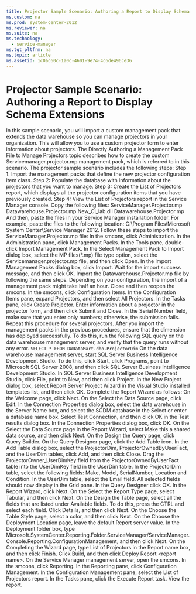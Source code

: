 ```yaml
---
title: Projector Sample Scenario: Authoring a Report to Display Schema Extensions
ms.custom: na
ms.prod: system-center-2012
ms.reviewer: na
ms.suite: na
ms.technology: 
  - service-manager
ms.tgt_pltfrm: na
ms.topic: article
ms.assetid: 1c0ac60c-1a0c-4601-9e74-4c6de496ce36
---
```

# Projector Sample Scenario: Authoring a Report to Display Schema Extensions
<?xml version="1.0" encoding="utf-8"?>
<developerHowToDocument xmlns="http://ddue.schemas.microsoft.com/authoring/2003/5" xmlns:xlink="http://www.w3.org/1999/xlink" xmlns:xsi="http://www.w3.org/2001/XMLSchema-instance" xsi:schemaLocation="http://ddue.schemas.microsoft.com/authoring/2003/5 http://clixdevr3.blob.core.windows.net/ddueschema/developer.xsd">
  <introduction>
    <para>In this sample scenario, you will import a custom management pack that extends the data warehouse so you can manage projectors in your organization. This will allow you to use a custom projector form to enter information about projectors.</para>
    <para>The <link xlink:href="6438afdd-c997-4b64-9961-2abc0cac9e9b">Directly Authoring a Management Pack File to Manage Projectors</link> topic describes how to create the custom Servicemanager.projector.mp management pack, which is referred to in this scenario.</para>
    <para>The projector sample scenario includes the following steps:</para>
    <list class="nobullet">
      <listItem>
        <para>Step 1: Import the management packs that define the new projector configuration item class.</para>
      </listItem>
      <listItem>
        <para>Step 2: Populate the database with information about the projectors that you want to manage.</para>
      </listItem>
      <listItem>
        <para>Step 3: Create the List of Projectors report, which displays all the projector configuration items that you have previously created.</para>
      </listItem>
      <listItem>
        <para>Step 4: View the List of Projectors report in the Service Manager console.</para>
      </listItem>
    </list>
  </introduction>
  <procedure>
    <title>
      <?Comment ak: Work withMIao, and Rekha. THis is being sent to China testing group. 2011-11-02T12:39:00Z  Id='1?>Step1: To import the management packs <?CommentEnd Id='1'
    ?>that define the new projector configuration item class</title>
    <steps class="ordered">
      <step>
        <content>
          <para>
            <?Comment ak: From where? 2010-08-04T08:50:00Z  Id='2?>Copy the following files<?CommentEnd Id='2'
    ?>:</para>
          <list class="bullet">
            <?Comment ak: The files need to bebundeledand then import the bundled file. 2011-11-02T12:38:00Z  Id='3?>
            <listItem>
              <para>ServiceManager.Projector.mp</para>
            </listItem>
            <listItem>
              <para>Datawarehouse.Projector.mp</para>
            </listItem>
            <listItem>
              <para>New_CI_lab.dll Datawarehouse.Projector.mp<?CommentEnd Id='3'
    ?></para>
            </listItem>
          </list>
          <para>And then, paste the files in your Service Manager installation folder.</para>
          <para>For example, paste the files to the following location: C:\Program Files\Microsoft System Center\Service Manager 2012.</para>
        </content>
      </step>
      <step>
        <content>
          <para>Follow these steps to import the ServiceManager.Projector.mp file:</para>
          <list class="ordered">
            <listItem>
              <para>In the <token>smcons</token>, click <ui>Administration</ui>.</para>
            </listItem>
            <listItem>
              <para>In the <ui>Administration</ui> pane, click <ui>Management Packs</ui>.</para>
            </listItem>
            <listItem>
              <para>In the <ui>Tools</ui> pane, double-click <ui>Import Management Pack</ui>.</para>
            </listItem>
            <listItem>
              <para>In the <ui>Select Management Pack to Import</ui> dialog box, select the <ui>MP files(*.mp)</ui> file type option, select the <ui>Servicemanager.projector.mp</ui> file, and then click <ui>Open</ui>.</para>
            </listItem>
            <listItem>
              <para>In the <ui>Import Management Packs</ui> dialog box, click <ui>Import</ui>.</para>
            </listItem>
            <listItem>
              <para>Wait for the import success message, and then click <ui>OK</ui>.</para>
            </listItem>
          </list>
        </content>
      </step>
      <step>
        <content>
          <para>Import the Datawarehouse.Projector.mp file by following the same steps.</para>
          <alert class="note">
            <para>Depending on your configuration, the import of a management pack might take half an hour.</para>
          </alert>
        </content>
      </step>
    </steps>
  </procedure>
  <procedure>
    <title>Step2: To create configuration items in the database for the projectors that you want to manage</title>
    <steps class="ordered">
      <step>
        <content>
          <para>Close and then reopen the <token>smcons</token>.</para>
        </content>
      </step>
      <step>
        <content>
          <para>In the <token>smcons</token>, click <ui>Configuration Items</ui>.</para>
        </content>
      </step>
      <step>
        <content>
          <para>In the <ui>Configuration Items</ui> pane, expand <ui>Projectors</ui>, and then select <ui>All Projectors</ui>.</para>
        </content>
      </step>
      <step>
        <content>
          <para>In the <ui>Tasks</ui> pane, click <ui>Create Projector</ui>.</para>
        </content>
      </step>
      <step>
        <content>
          <para>Enter information about a projector in the projector form, and then click <ui>Submit and Close</ui>. </para>
          <alert class="note">
            <para>In the <ui>Serial Number</ui> field, make sure that you enter only numbers; otherwise, the submission fails.</para>
          </alert>
        </content>
      </step>
      <step>
        <content>
          <para>Repeat this procedure for several projectors.</para>
        </content>
      </step>
    </steps>
  </procedure>
  <procedure>
    <title>Step3: To create the List of Projectors report</title>
    <steps class="ordered">
      <step>
        <content>
          <para>After you import the management packs in the previous procedures, ensure that the dimension has deployed successfully. To do this, run the following SQL query on the data warehouse management server, and verify that the query runs without any error.</para>
          <code>SELECT * FROM DWDataMart.dbo.ProjectorDim</code>
        </content>
      </step>
      <step>
        <content>
          <para>On the data warehouse management server, start SQL Server Business Intelligence Development Studio. To do this, click <ui>Start</ui>, click <ui>Programs</ui>, point to <ui>Microsoft SQL Server 2008</ui>, and then click <ui>SQL Server Business Intelligence Development Studio</ui>.</para>
        </content>
      </step>
      <step>
        <content>
          <para>In SQL Server Business Intelligence Development Studio, click <ui>File</ui>, point to <ui>New</ui>, and then click <ui>Project</ui>.</para>
        </content>
      </step>
      <step>
        <content>
          <para>In the <ui>New Project</ui> dialog box, select <ui>Report Server Project Wizard</ui> in the <ui>Visual Studio installed templates</ui> list, and then click <ui>OK</ui>.</para>
        </content>
      </step>
      <step>
        <content>
          <para>Complete the Report Wizard as follows:</para>
          <list class="ordered">
            <listItem>
              <para>On the <ui>Welcome</ui> page, click <ui>Next</ui>.</para>
            </listItem>
            <listItem>
              <para>On the <ui>Select the Data Source</ui> page, click <ui>Edit</ui>.</para>
            </listItem>
            <listItem>
              <para>In the <ui>Connection Properties</ui> dialog box, select the data warehouse in the <ui>Server Name</ui> box, and select the <ui>SCDM</ui> database in the <ui>Select or enter a database name</ui> box.</para>
            </listItem>
            <listItem>
              <para>Select <ui>Test Connection</ui>, and then click <ui>OK</ui> in the <ui>Test results</ui> dialog box.</para>
            </listItem>
            <listItem>
              <para>In the <ui>Connection Properties</ui> dialog box, click <ui>OK</ui>.</para>
            </listItem>
            <listItem>
              <para>On the <ui>Select the Data Source</ui> page in the Report Wizard, select <ui>Make this a shared data <?Comment TN: If this is a check box, please add that descriptor. 2009-12-28T13:17:00Z  Id='4?>source<?CommentEnd Id='4'
    ?></ui>, and then click <ui>Next</ui>.</para>
            </listItem>
          </list>
        </content>
      </step>
      <step>
        <content>
          <para>On the <ui>Design the Query</ui> page, click <ui>Query Builder</ui>.</para>
        </content>
      </step>
      <step>
        <content>
          <para>On the <ui>Query Designer</ui> page, click the <ui>Add Table</ui> icon.</para>
        </content>
      </step>
      <step>
        <content>
          <para>In the <ui>Add Table</ui> dialog box, select the <ui>ProjectorDim</ui>, <ui>ProjectorOwnedByUserFact</ui>, and the <ui>UserDim</ui> tables, click <ui>Add</ui>, and then click <ui>Close</ui>.</para>
        </content>
      </step>
      <step>
        <content>
          <para>Drag the <ui>ProjectorOwner_UserDimKey</ui> field from the <ui>ProjectorOwnedByUserFact</ui> table into the <ui>UserDimKey</ui> field in the <ui>UserDim</ui> table.</para>
        </content>
      </step>
      <step>
        <content>
          <para>In the <ui>ProjectorDim</ui> table, select the following fields: <?Comment TN: List? 2009-12-28T13:17:00Z  Id='5?><ui>Make</ui>, <ui>Model</ui>, <ui>SerialNumber</ui>, <ui>Location</ui> and <ui>Condition</ui>. <?CommentEnd Id='5'
    ?></para>
          <para>In the <ui>UserDim</ui> table, select the <ui><?Comment TN: E-mail? 2009-12-28T13:17:00Z  Id='6?>Email<?CommentEnd Id='6'
    ?></ui> field.</para>
          <para>All selected fields should now display in the <ui>Grid</ui> pane.</para>
        </content>
      </step>
      <step>
        <content>
          <para>In the <ui>Query Designer</ui> click <ui>OK</ui>.</para>
        </content>
      </step>
      <step>
        <content>
          <para>In the <ui>Report Wizard</ui>, click <ui>Next</ui>.</para>
        </content>
      </step>
      <step>
        <content>
          <para>On the <ui>Select the Report Type</ui> page, select <ui>Tabular</ui>, and then click <ui>Next</ui>.</para>
        </content>
      </step>
      <step>
        <content>
          <para>On the <ui>Design the Table</ui> page, select all the fields that are listed under <ui>Available fields</ui>. To do this, press the CTRL and select each field.</para>
        </content>
      </step>
      <step>
        <content>
          <para>Click <ui>Details</ui>, and then click <ui>Next</ui>.</para>
        </content>
      </step>
      <step>
        <content>
          <para>On the <ui>Choose the Table Style</ui> page, select a color, and then click <ui>Next</ui>.</para>
        </content>
      </step>
      <step>
        <content>
          <para>On the <ui>Choose the Deployment Location</ui> page, leave the default <ui>Report server</ui> value. In the <ui>Deployment folder</ui> <?Comment TN: Is it a text box you type in? 2009-12-28T13:17:00Z  Id='7?>box<?CommentEnd Id='7'
    ?>, type <userInput>Microsoft.SystemCenter.Reporting.Folder.ServiceManager/ServiceManager.Console.Reporting.ConfigurationManagement</userInput>, and then click <ui>Next</ui>.</para>
        </content>
      </step>
      <step>
        <content>
          <para>On the <ui>Completing the Wizard</ui> page, type <userInput>List of Projectors</userInput> in the <ui>Report name</ui> box, and then <?Comment ak: You can add other elements to the report in the "Design" view. Extra credit for: Adding parameters to the report by right-clicking on the "Parameters" folder in the "Report Data" pane to the left of the report. Adding charts to the report. This can be done by moving the report fields and title box down in the report field, right clicking on the report field and choosing &gt; Insert &gt; Chart. 2009-12-28T13:17:00Z  Id='8?>click<?CommentEnd Id='8'
    ?> <ui>Finish</ui>.</para>
        </content>
      </step>
      <step>
        <content>
          <para>Click <ui>Build</ui>, and then click <ui>Deploy Report &lt;report name&gt;</ui>.</para>
        </content>
      </step>
    </steps>
  </procedure>
  <procedure>
    <title>Step4: To view the List of Projectors report in the Service Manager console</title>
    <steps class="ordered">
      <step>
        <content>
          <para>On the Service Manager management server, open the <token>smcons</token>.</para>
        </content>
      </step>
      <step>
        <content>
          <para>In the <token>smcons</token>, click <ui>Reporting</ui>.</para>
        </content>
      </step>
      <step>
        <content>
          <para>In the <ui>Reporting</ui> pane, click <ui>Configuration Management</ui>.</para>
        </content>
      </step>
      <step>
        <content>
          <para>In the <ui>Configuration Management</ui> pane, select the <ui>List of Projectors</ui> report.</para>
        </content>
      </step>
      <step>
        <content>
          <para>In the <ui>Tasks</ui> pane, click the <ui>Execute Report</ui> task.</para>
        </content>
      </step>
      <step>
        <content>
          <para>View the report.</para>
        </content>
      </step>
    </steps>
  </procedure>
  <relatedTopics />
</developerHowToDocument>